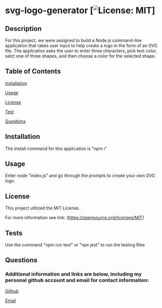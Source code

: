 # svg-logo-generator [![License: MIT](https://img.shields.io/badge/License-MIT-yellow.svg)]

## Description

For this project, we were assigned to build a Node.js command-line application that takes user input to help create a logo in the form of an SVG file. The application asks the user to enter three characters, pick text color, selct one of three shapes, and then choose a color for the selected shape.

## Table of Contents
[Installation](#installation)

  [Usage](#usage)

  [License](#license)

  [Test](#test)

  [Questions](#questions) 

  ## Installation 

The install command for this application is "npm i"

## Usage
Enter node "index.js" and go through the prompts to create your own SVG logo.

## License
This project utilized the MIT License. 

  For more information see link: (https://opensource.org/licenses/MIT)

## Tests
Use the command "npm run test" or "npx jest" to run the testing files

## Questions

  ### Additional information and links are below, including my personal github account and email for contact information:

  [Github](https://github.com/mserafin20)

  [Email](mailto:mmserafin20@gmail.com)

